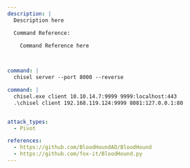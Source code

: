 ```yaml
---
description: |
  Description here

  Command Reference:

  	Command Reference here

  	

command: |
  chisel server --port 8000 --reverse

command: |
  chisel.exe client 10.10.14.7:9999 9999:localhost:443
  .\chisel client 192.168.119.124:9999 8081:127.0.0.1:80


attack_types:
  - Pivot

references:
  - https://github.com/BloodHoundAD/BloodHound
  - https://github.com/fox-it/BloodHound.py
---
```

